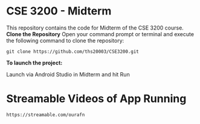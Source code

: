 # CSE 3200 - Midterm
This repository contains the code for Midterm of the CSE 3200 course.
**Clone the Repository**
Open your command prompt or terminal and execute the following command to clone the repository:
```shell
git clone https://github.com/ths20003/CSE3200.git
```
**To launch the project:**

Launch via Android Studio in Midterm and hit Run


# Streamable Videos of App Running

```shell
https://streamable.com/ourafn
```
